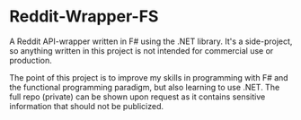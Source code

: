 # Reddit-Wrapper-FS

A Reddit API-wrapper written in F# using the .NET library. It's a side-project, so anything written in this project is not intended for commercial use or production.

The point of this project is to improve my skills in programming with F# and the functional programming paradigm, but also learning to use .NET.
The full repo (private) can be shown upon request as it contains sensitive information that should not be publicized.
